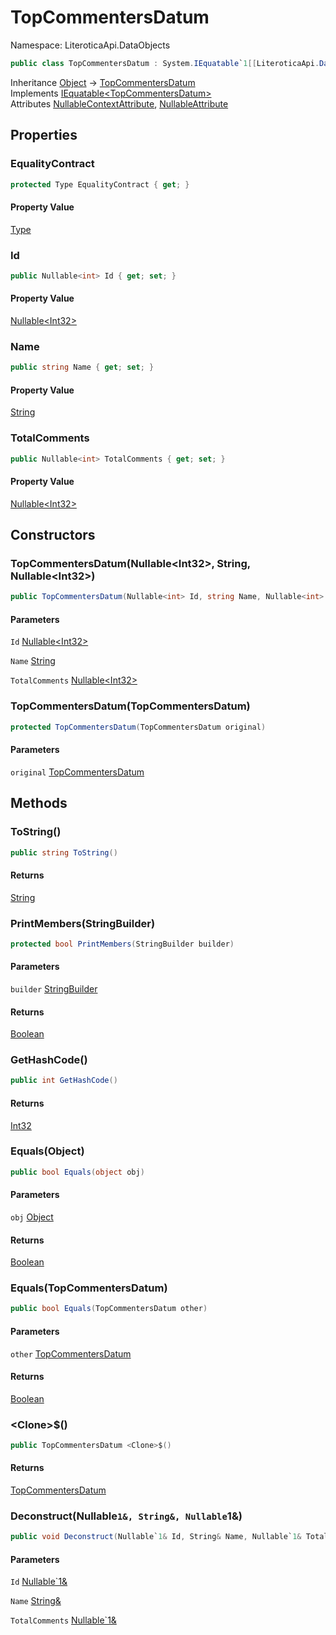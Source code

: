 # TopCommentersDatum

Namespace: LiteroticaApi.DataObjects

```csharp
public class TopCommentersDatum : System.IEquatable`1[[LiteroticaApi.DataObjects.TopCommentersDatum, LiteroticaApi, Version=1.0.0.0, Culture=neutral, PublicKeyToken=null]]
```

Inheritance [Object](https://docs.microsoft.com/en-us/dotnet/api/system.object) → [TopCommentersDatum](./literoticaapi/dataobjects/topcommentersdatum.md)<br>
Implements [IEquatable&lt;TopCommentersDatum&gt;](https://docs.microsoft.com/en-us/dotnet/api/system.iequatable-1)<br>
Attributes [NullableContextAttribute](./system/runtime/compilerservices/nullablecontextattribute.md), [NullableAttribute](./system/runtime/compilerservices/nullableattribute.md)

## Properties

### **EqualityContract**

```csharp
protected Type EqualityContract { get; }
```

#### Property Value

[Type](https://docs.microsoft.com/en-us/dotnet/api/system.type)<br>

### **Id**

```csharp
public Nullable<int> Id { get; set; }
```

#### Property Value

[Nullable&lt;Int32&gt;](https://docs.microsoft.com/en-us/dotnet/api/system.nullable-1)<br>

### **Name**

```csharp
public string Name { get; set; }
```

#### Property Value

[String](https://docs.microsoft.com/en-us/dotnet/api/system.string)<br>

### **TotalComments**

```csharp
public Nullable<int> TotalComments { get; set; }
```

#### Property Value

[Nullable&lt;Int32&gt;](https://docs.microsoft.com/en-us/dotnet/api/system.nullable-1)<br>

## Constructors

### **TopCommentersDatum(Nullable&lt;Int32&gt;, String, Nullable&lt;Int32&gt;)**

```csharp
public TopCommentersDatum(Nullable<int> Id, string Name, Nullable<int> TotalComments)
```

#### Parameters

`Id` [Nullable&lt;Int32&gt;](https://docs.microsoft.com/en-us/dotnet/api/system.nullable-1)<br>

`Name` [String](https://docs.microsoft.com/en-us/dotnet/api/system.string)<br>

`TotalComments` [Nullable&lt;Int32&gt;](https://docs.microsoft.com/en-us/dotnet/api/system.nullable-1)<br>

### **TopCommentersDatum(TopCommentersDatum)**

```csharp
protected TopCommentersDatum(TopCommentersDatum original)
```

#### Parameters

`original` [TopCommentersDatum](./literoticaapi/dataobjects/topcommentersdatum.md)<br>

## Methods

### **ToString()**

```csharp
public string ToString()
```

#### Returns

[String](https://docs.microsoft.com/en-us/dotnet/api/system.string)<br>

### **PrintMembers(StringBuilder)**

```csharp
protected bool PrintMembers(StringBuilder builder)
```

#### Parameters

`builder` [StringBuilder](https://docs.microsoft.com/en-us/dotnet/api/system.text.stringbuilder)<br>

#### Returns

[Boolean](https://docs.microsoft.com/en-us/dotnet/api/system.boolean)<br>

### **GetHashCode()**

```csharp
public int GetHashCode()
```

#### Returns

[Int32](https://docs.microsoft.com/en-us/dotnet/api/system.int32)<br>

### **Equals(Object)**

```csharp
public bool Equals(object obj)
```

#### Parameters

`obj` [Object](https://docs.microsoft.com/en-us/dotnet/api/system.object)<br>

#### Returns

[Boolean](https://docs.microsoft.com/en-us/dotnet/api/system.boolean)<br>

### **Equals(TopCommentersDatum)**

```csharp
public bool Equals(TopCommentersDatum other)
```

#### Parameters

`other` [TopCommentersDatum](./literoticaapi/dataobjects/topcommentersdatum.md)<br>

#### Returns

[Boolean](https://docs.microsoft.com/en-us/dotnet/api/system.boolean)<br>

### **&lt;Clone&gt;$()**

```csharp
public TopCommentersDatum <Clone>$()
```

#### Returns

[TopCommentersDatum](./literoticaapi/dataobjects/topcommentersdatum.md)<br>

### **Deconstruct(Nullable`1&, String&, Nullable`1&)**

```csharp
public void Deconstruct(Nullable`1& Id, String& Name, Nullable`1& TotalComments)
```

#### Parameters

`Id` [Nullable`1&](https://docs.microsoft.com/en-us/dotnet/api/system.nullable-1&)<br>

`Name` [String&](https://docs.microsoft.com/en-us/dotnet/api/system.string&)<br>

`TotalComments` [Nullable`1&](https://docs.microsoft.com/en-us/dotnet/api/system.nullable-1&)<br>
